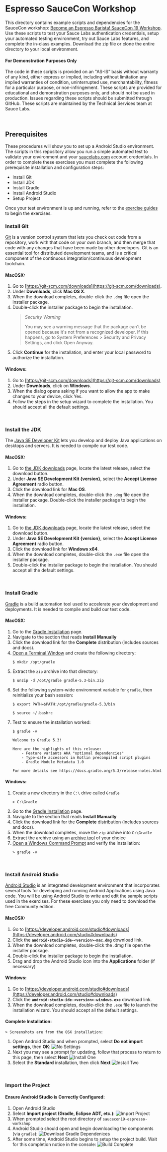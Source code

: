 # Espresso SauceCon Workshop

This directory contains example scripts and dependencies for the SauceCon workshop: [Become an Espresso Barista! SauceCon 19 Workshop](https://saucecon.com/). Use these scripts to test your Sauce Labs authentication credentials, setup your automated testing environment, try out Sauce Labs features, and complete the in-class examples. Download the zip file or clone the entire directory to your local environment.

#### For Demonstration Purposes Only

The code in these scripts is provided on an "AS-IS” basis without warranty of any kind, either express or implied, including without limitation any implied warranties of condition, uninterrupted use, merchantability, fitness for a particular purpose, or non-infringement. These scripts are provided for educational and demonstration purposes only, and should not be used in production. Issues regarding these scripts should be submitted through GitHub. These scripts are maintained by the Technical Services team at Sauce Labs.

<br />

## Prerequisites

These procedures will show you to set up a Android Studio environment. The scripts in this repository allow you run a simple automated test to validate your environment and your [saucelabs.com](https://app.saucelabs.com/login) account credentials.
In order to complete these exercises you must complete the following prerequisite installation and configuration steps:

* Install Git
* Install JDK
* Install Gradle
* Install Android Studio
* Setup Project

Once your test environment is up and running, refer to the [exercise guides](exercise-guides/getting-started.md) to begin the exercises.

### Install Git

[Git](https://git-scm.com/doc) is a version control system that lets you check out code from a repository, 
work with that code on your own branch, and then merge that code with any changes that have been made by other developers. 
Git is an essential tool for distributed development teams, and is a critical component of the continuous 
integration/continuous development toolchain.

#### MacOSX:

1. Go to [https://git-scm.com/downloads](https://git-scm.com/downloads).
2. Under **Downloads**, click **Mac OS X**.
3. When the download completes, double-click the `.dmg` file open the installer package.
4. Double-click the installer package to begin the installation.
    > *Security Warning*
    >
    > You may see a warning message that the package can't be opened because it's not from a recognized developer. 
    If this happens, go to System Preferences > Security and Privacy Settings, and click Open Anyway.
5. Click **Continue** for the installation, and enter your local password to authorize the installation.

#### Windows:

1. Go to [https://git-scm.com/downloads](https://git-scm.com/downloads)
2. Under **Downloads**, click on **Windows**.
3. When the dialog opens asking if you want to allow the app to make changes to your device, click Yes.
4. Follow the steps in the setup wizard to complete the installation. You should accept all the default settings.
<br />

### Install the JDK

The [Java SE Developer Kit](http://www.oracle.com/technetwork/java/javase/overview/index.html) lets you develop and 
deploy Java applications on desktops and servers. It is needed to compile our test code.

#### MacOSX:

1. Go to [the JDK downloads](https://www.oracle.com/technetwork/java/javase/downloads/index.html) page, locate the latest release, select the download button.
2. Under **Java SE Development Kit {version}**, select the **Accept License Agreement** radio button.
3. Click the download link for **Mac OS**.
4. When the download completes, double-click the `.dmg` file open the installer package.
Double-click the installer package to begin the installation.

#### Windows:

1. Go to [the JDK downloads](https://www.oracle.com/technetwork/java/javase/downloads/index.html) page, locate the latest release, select the download button.
2. Under **Java SE Development Kit {version}**, select the **Accept License Agreement** radio button.
3. Click the download link for **Windows x64**.
4. When the download completes, double-click the `.exe` file open the installer package.
5. Double-click the installer package to begin the installation. You should accept all the default settings.
<br />

### Install Gradle

[Gradle](https://gradle.org) is a build automation tool used to accelerate your development and deployments. 
It is needed to compile and build our test code.

#### MacOSX:

1. Go to the [Gradle Installation](https://gradle.org/install/) page.
2. Navigate to the section that reads **Install Manually**
3. Click the download link for the **Complete** distribution (includes sources and docs).
4. [Open a Terminal Window](https://macpaw.com/how-to/use-terminal-on-mac) and create the following directory:
    ```
    $ mkdir /opt/gradle
    ```
5. Extract the `zip` archive into that directory:
    ```
    $ unzip -d /opt/gradle gradle-5.3-bin.zip
    ```
6. Set the following system-wide environment variable for `gradle`, then reinitialize your bash session:
    ```
    $ export PATH=$PATH:/opt/gradle/gradle-5.3/bin
    ```
    ```
    $ source ~/.bashrc
    ```
7. Test to ensure the installation worked:
    ```
    $ gradle -v
    ```
    ```
    Welcome to Gradle 5.3!

    Here are the highlights of this release:
        - Feature variants AKA "optional dependencies"
        - Type-safe accessors in Kotlin precompiled script plugins
        - Gradle Module Metadata 1.0

    For more details see https://docs.gradle.org/5.3/release-notes.html
    ```

#### Windows:

1. Create a new directory in the `C:\` drive called `Gradle`
    ```
    > C:\Gradle
    ```
2. Go to the [Gradle Installation](https://gradle.org/install/) page.
3. Navigate to the section that reads **Install Manually**
4. Click the download link for the **Complete** distribution (includes sources and docs).
5. When the download completes, move the `zip` archive into `C:\Gradle`
6. Extract the archive using an [archive tool](https://lifehacker.com/the-best-file-archive-utility-for-windows-5820410) of your choice
7. [Open a Windows Command Prompt](https://www.lifewire.com/how-to-open-command-prompt-2618089) and verify the installation:
    ```
    > gradle -v
    ```
<br />

### Install Android Studio

[Android Studio](https://developer.android.com/studio) is an integrated development environment that incorporates several tools for developing and running Android Applications using Java code. You will be using Android Studio to write and edit the sample scripts used in the exercises.  For these exercises you only need to download the free Community edition.

#### MacOSX:

1. Go to [https://developer.android.com/studio#downloads](https://developer.android.com/studio#downloads)
2. Click the **`android-studio-ide-<version>-mac.dmg`** download link.
3. When the download completes, double-click the .dmg file open the installer package.
4. Double-click the installer package to begin the installation.
5. Drag and drop the Android Studio icon into the **Applications** folder (if necessary)
#### Windows:

1. Go to [https://developer.android.com/studio#downloads](https://developer.android.com/studio#downloads)
2. Click the **`android-studio-ide-<version>-windows.exe`** download link.
3. When the download completes, double-click the `.exe` file to launch the installation wizard. You should accept all the default settings.

#### Complete Installation:
    > Screenshots are from the OSX installation:
1. Open Android Studio and when prompted, select **Do not import settings**, then **OK**:
    ![No Settings](./images/no_settings.png)
2. Next you may see a prompt for updating, follow that process to return to this page, then select **Next**
    ![Install One](images/install_1.png)
3. Select the **Standard** installation, then click **Next**
    ![Install Two](images/install_2.png) 
<br />

### Import the Project

#### Ensure Android Studio is Correctly Configured:

1. Open Android Studio
2. Select **Import project (Gradle, Eclipse ADT, etc.)**:
    ![Import Project](images/import_project.png)
3. When prompted select the root directory of `saucecon19-espresso-workshop`
4. Android Studio should open and begin downloading the components (via `gradle`):
    ![Download Gradle Dependenices](images/downloading_gradle_packages.png)
5. After some time, Android Studio begins to setup the project build. Wait for this completion notice in the console:
    ![Build Complete](images/build_complete.png)
<br />
